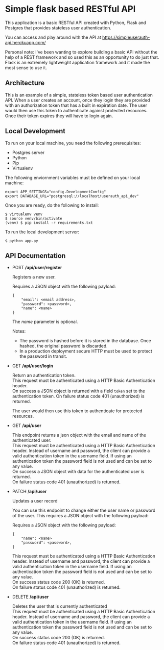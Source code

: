 Simple flask based RESTful API
==============================

This application is a basic RESTful API created with Python, Flask and Postgres that provides stateless user authentication.

You can access and play around with the API at <https://simpleuserauth-api.herokuapp.com/>

Personal note: I've been wanting to explore building a basic API without the help of a REST framework and so used this as an opportunity to do just that.  Flask is an extremely lightweight application framework and it made the most sense to use it.

Architecture
------------

This is an example of a simple, stateless token based user authentication API.  When a user creates an account, once they login they are provided with an authorization token that has a built in expiration date.  The user would then use this token to authenticate against protected resources. Once their token expires they will have to login again.


Local Development
-----------------

To run on your local machine, you need the following prerequisites:

* Postgres server
* Python
* Pip
* Virtualenv

The following enviornment variables must be defined on your local machine:

    export APP_SETTINGS="config.DevelopmentConfig"
    export DATABASE_URL="postgresql://localhost/userauth_api_dev"

Once you are ready, do the following to install:

    $ virtualenv venv
    $ source venv/bin/activate
    (venv) $ pip install -r requirements.txt

To run the local development server:

    $ python app.py

API Documentation
-----------------

- POST **/api/user/register**

    Registers a new user.

    Requires a JSON object with the following payload:

    ```
    {
        "email": <email address>,
        "password": <password>,
        "name": <name>
    }
    ```
    The _name_ parameter is optional.

    Notes:
    - The password is hashed before it is stored in the database. Once hashed, the original password is discarded.
    - In a production deployment secure HTTP must be used to protect the password in transit.

- GET **/api/user/login**

    Return an authentication token.<br>
    This request must be authenticated using a HTTP Basic Authentication header.<br>
    On success a JSON object is returned with a field `token` set to the authentication token.
    On failure status code 401 (unauthorized) is returned.

    The user would then use this token to authenticate for protected resources.

- GET **/api/user**

    This endpoint returns a json object with the email and name of the authenticated user.<br>
    This request must be authenticated using a HTTP Basic Authentication header. Instead of username and password, the client can provide a valid authentication token in the username field. If using an authentication token the password field is not used and can be set to any value.<br>
    On success a JSON object with data for the authenticated user is returned.<br>
    On failure status code 401 (unauthorized) is returned.

- PATCH **/api/user**

    Updates a user record<br>

    You can use this endpoint to change either the user name or password of the user.  This requires a JSON object with the following payload:

    Requires a JSON object with the following payload:

    ```
    {
        "name": <name>
        "password": <password>,
    }
    ```
    This request must be authenticated using a HTTP Basic Authentication header. Instead of username and password, the client can provide a valid authentication token in the username field. If using an authentication token the password field is not used and can be set to any value.<br>
    On success status code 200 (OK) is returned.<br>
    On failure status code 401 (unauthorized) is returned.

- DELETE **/api/user**

    Deletes the user that is currently authenticated<br>
    This request must be authenticated using a HTTP Basic Authentication header. Instead of username and password, the client can provide a valid authentication token in the username field. If using an authentication token the password field is not used and can be set to any value.<br>
    On success status code 200 (OK) is returned.<br>
    On failure status code 401 (unauthorized) is returned.

